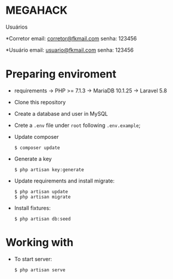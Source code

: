 # MEGAHACK

Usuários

*Corretor
email: corretor@fkmail.com
senha: 123456

*Usuário
email: usuario@fkmail.com
senha: 123456

# Preparing enviroment

* requirements
-> PHP >= 7.1.3
-> MariaDB 10.1.25
-> Laravel 5.8

* Clone this repository
* Create a database and user in MySQL 
* Crete a `.env` file under `root` following `.env.example`;

* Update composer

    ```
    $ composer update
    ```

* Generate a key

    ```
    $ php artisan key:generate

    ```
* Update requirements and install migrate:

	```
	$ php artisan update
	$ php artisan migrate
	```

* Install fixtures:
	```
	$ php artisan db:seed
	```

# Working with

* To start server:

	```
	$ php artisan serve
	```


